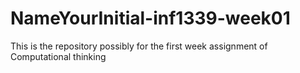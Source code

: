 # NameYourInitial-inf1339-week01
This is the repository possibly for the first week assignment of Computational thinking
